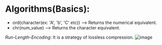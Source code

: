 # Algorithms(Basics):

* ord(character(ex: 'A', 'b', 'C' etc)) --> Returns the numerical equivalent.
* chr(num_value) --> Returns the character equivalent.

*Run-Length-Encoding:* It is a strategy of lossless compression. 
![image](https://user-images.githubusercontent.com/42828760/224270090-df82f659-5a6f-4c24-bda3-8e1fc8d7cadf.png)

